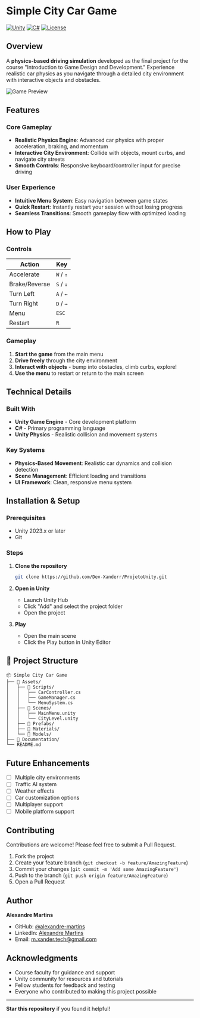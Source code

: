 # Simple City Car Game

[![Unity](https://img.shields.io/badge/Unity-2023.x-black?style=flat-square&logo=unity)](https://unity.com/)
[![C#](https://img.shields.io/badge/C%23-239120?style=flat-square&logo=c-sharp&logoColor=white)](https://docs.microsoft.com/en-us/dotnet/csharp/)
[![License](https://img.shields.io/badge/License-MIT-blue?style=flat-square)](LICENSE)

##  Overview

A **physics-based driving simulation** developed as the final project for the course "Introduction to Game Design and Development." Experience realistic car physics as you navigate through a detailed city environment with interactive objects and obstacles.

![Game Preview](assets/game-preview.gif)

## Features

### Core Gameplay
- **Realistic Physics Engine**: Advanced car physics with proper acceleration, braking, and momentum
- **Interactive City Environment**: Collide with objects, mount curbs, and navigate city streets
- **Smooth Controls**: Responsive keyboard/controller input for precise driving

### User Experience
- **Intuitive Menu System**: Easy navigation between game states
- **Quick Restart**: Instantly restart your session without losing progress
- **Seamless Transitions**: Smooth gameplay flow with optimized loading

## How to Play

### Controls
| Action | Key |
|--------|-----|
| Accelerate | `W` / `↑` |
| Brake/Reverse | `S` / `↓` |
| Turn Left | `A` / `←` |
| Turn Right | `D` / `→` |
| Menu | `ESC` |
| Restart | `R` |

### Gameplay
1. **Start the game** from the main menu
2. **Drive freely** through the city environment
3. **Interact with objects** - bump into obstacles, climb curbs, explore!
4. **Use the menu** to restart or return to the main screen

## Technical Details

### Built With
- **Unity Game Engine** - Core development platform
- **C#** - Primary programming language
- **Unity Physics** - Realistic collision and movement systems

### Key Systems
- **Physics-Based Movement**: Realistic car dynamics and collision detection
- **Scene Management**: Efficient loading and transitions
- **UI Framework**: Clean, responsive menu system

## Installation & Setup

### Prerequisites
- Unity 2023.x or later
- Git

### Steps
1. **Clone the repository**
   ```bash
   git clone https://github.com/Dev-Xanderr/ProjetoUnity.git
   ```

2. **Open in Unity**
   - Launch Unity Hub
   - Click "Add" and select the project folder
   - Open the project

3. **Play**
   - Open the main scene
   - Click the Play button in Unity Editor

## 📁 Project Structure

```
📦 Simple City Car Game
├── 📂 Assets/
│   ├── 📂 Scripts/
│   │   ├── CarController.cs
│   │   ├── GameManager.cs
│   │   └── MenuSystem.cs
│   ├── 📂 Scenes/
│   │   ├── MainMenu.unity
│   │   └── CityLevel.unity
│   ├── 📂 Prefabs/
│   ├── 📂 Materials/
│   └── 📂 Models/
├── 📂 Documentation/
└── README.md
```

## Future Enhancements

- [ ] Multiple city environments
- [ ] Traffic AI system
- [ ] Weather effects
- [ ] Car customization options
- [ ] Multiplayer support
- [ ] Mobile platform support

## Contributing

Contributions are welcome! Please feel free to submit a Pull Request.

1. Fork the project
2. Create your feature branch (`git checkout -b feature/AmazingFeature`)
3. Commit your changes (`git commit -m 'Add some AmazingFeature'`)
4. Push to the branch (`git push origin feature/AmazingFeature`)
5. Open a Pull Request

## Author

**Alexandre Martins**
- GitHub: [@alexandre-martins](https://github.com/alexandre-martins)
- LinkedIn: [Alexandre Martins](https://linkedin.com/in/alexandre-martins)
- Email: m.xander.tech@gmail.com

## Acknowledgments

- Course faculty for guidance and support
- Unity community for resources and tutorials
- Fellow students for feedback and testing
- Everyone who contributed to making this project possible

---

 **Star this repository** if you found it helpful!
